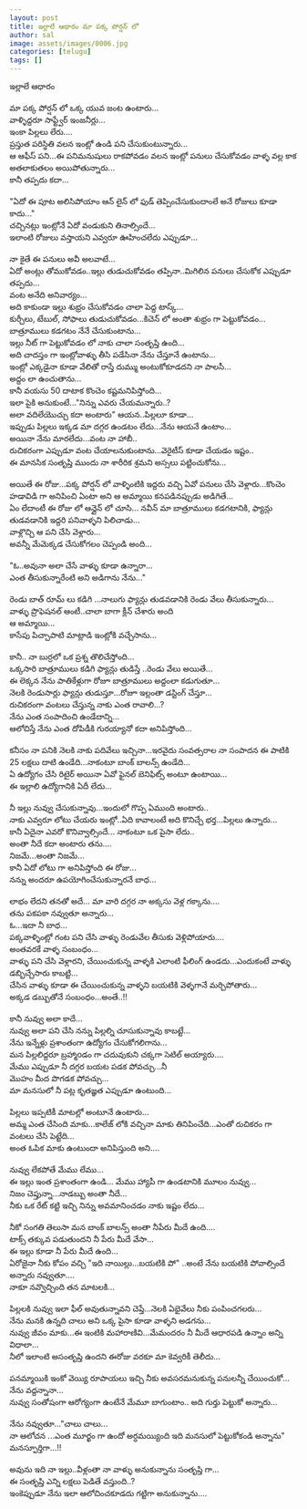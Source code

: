 ```yaml
---
layout: post
title: ఇల్లాలే ఆధారం మా పక్క పోర్షన్ లో
author: sal
image: assets/images/0006.jpg
categories: [telugu]
tags: []
---
```

ఇల్లాలే ఆధారం  <br>
   <br>
 మా పక్క పోర్షన్ లో ఒక్క యువ జంట ఉంటారు...  <br>
 వాళ్ళిద్దరూ సాఫ్ట్వేర్ ఇంజనీర్లు...  <br>
 ఇంకా పిల్లలు లేరు....  <br>
 ప్రస్తుత పరిస్థితి వలన ఇంట్లో ఉండి పని చేసుకుంటున్నారు...  <br>
 ఆ ఆఫీస్ పని...ఈ పనిమనుషులు రాకపోవడం వలన ఇంట్లో పనులు చేసుకోవడం వాళ్ళ వల్ల కాక అతలాకుతలం అయిపోతున్నారు...  <br>
 కానీ తప్పదు కదా...  <br>
   <br>
 "ఏదో ఈ పూట అలిసిపోయాం ఆన్ లైన్ లో ఫుడ్ తెప్పించేసుకుందాంలే అనే రోజులు కూడా కాదు..."  <br>
 చచ్చినట్లు ఇంట్లోనే ఏదో వండుకుని తినాల్సిందే...  <br>
 ఇలాంటి రోజులు వస్తాయని ఎవ్వరూ ఊహించలేదు ఎప్పుడూ...  <br>
   <br>
 నా కైతే ఈ పనులు అవీ అలవాటే...  <br>
 ఏదో అంట్లు తోముకోవడం..ఇల్లు తుడుచుకోవడం తప్పినా..మిగిలిన పనులు చేసుకోక ఎప్పుడూ తప్పదు...  <br>
 వంట అనేది అనివార్యం...  <br>
 అది కాకుండా ఇల్లు శుభ్రం చేసుకోవడం చాలా పెద్ద టాస్క్...  <br>
 కుర్చీలు, టేబుల్, సోఫాలు తుడుచుకోవడం...కిచెన్ లో అంతా శుభ్రం గా పెట్టుకోవడం...  <br>
 బాత్రూములు కడగటం నేనే చేసుకుంటాను...  <br>
 ఇల్లు నీట్ గా పెట్టుకోవడం లో నాకు చాలా సంతృప్తి ఉంది...  <br>
 అది చాదస్తం గా ఇంట్లోవాళ్ళు తీసి పడేసినా నేను చేస్తూనే ఉంటాను...  <br>
 ఇంట్లో ఎక్కడైనా కూడా వేలితో రాస్తే దుమ్ము అంటుకోకూడదని నా పాలసీ...  <br>
 అద్దం లా ఉంచుతాను...  <br>
 కానీ వయసు 50 దాటాక కొంచెం కష్టమనిపిస్తోంది...  <br>
 ఇలా పైకి అనుకుంటే..."నిన్ను ఎవరు చేయమన్నారు..?  <br>
 అలా వదిలేయొచ్చు కదా అంటారు" ఆయన..పిల్లలూ కూడా...  <br>
 ఇప్పుడు పిల్లలు ఇక్కడ మా దగ్గర ఉండటం లేదు...నేను ఆయనే ఉంటాం...  <br>
 అయినా నేను మారలేదు...వంట నా హాబీ..  <br>
 రుచికరంగా ఎప్పుడూ వంట చేయాలనుకుంటాను...వెరైటీస్ కూడా చేయడం ఇష్టం..  <br>
 ఈ మానసిక సంతృప్తి ముందు నా శారీరిక శ్రమని అస్సలు పట్టించుకోను...  <br>
   <br>
 అయితే ఈ రోజు...పక్క పోర్షన్ లో వాళ్ళింటికి ఇద్దరు వచ్చి ఏవో పనులు చేసి వెళ్లారు...కొంచెం హడావిడి గా అనిపించి  ఏంటా అని ఆ అమ్మాయి కనపడినప్పుడు అడిగితే...  <br>
 ఏం లేదాంటీ ఈ రోజు లో  ఆన్లైన్ లో చూసి... నవీన్ మా బాత్రూములు కడగటానికి, ఫ్యాన్లు తుడవడానికి ఇద్దరి పనివాళ్ళని పిలిచాడు...  <br>
 వాళ్లొచ్చి ఆ పని చేసి వెళ్లారు...  <br>
 అవన్నీ మేమెక్కడ చేసుకోగలం చెప్పండి అంది...  <br>
   <br>
 "ఓ..అవునా అలా చేసే వాళ్ళు కూడా ఉన్నారా...  <br>
 ఎంత తీసుకున్నారేంటి అని అడిగాను నేను..."  <br>
   <br>
 రెండు బాత్ రూమ్ లు కడిగి ...నాలుగు ఫ్యాన్లు తుడవడానికి రెండు వేలు తీసుకున్నారు...  <br>
 వాళ్ళు ప్రొఫెషనల్ ఆంటీ..చాలా బాగా క్లీన్ చేశారు అంది  <br>
 ఆ అమ్మాయి...  <br>
 కాసేపు  పిచ్చాపాటి మాట్లాడి ఇంట్లోకి వచ్చేసాను...  <br>
   <br>
 కానీ.. నా బుర్రలో ఒక ప్రశ్న తొలిచేస్తోంది...  <br>
 ఒక్కసారి బాత్రూములు కడిగి ఫ్యాన్లు తుడిస్తే ..రెండు వేలు అయితే...  <br>
 ఈ లెక్కన నేను పాతికేళ్లుగా రోజూ బాత్రూములు అద్దంలా కడుగుతూ...  <br>
 నెలకి రెండుసార్లు ఫ్యాన్లు తుడుస్తూ...రోజూ ఇల్లంతా డస్టింగ్ చేస్తూ...  <br>
 రుచికరంగా వంటలు చేస్తున్న నాకు ఎంత రావాలి...?  <br>
 నేను ఎంత సంపాదించి ఉండేదాన్ని...  <br>
 ఆలోచిస్తే నేను ఎంత దోపిడీకి గురయ్యానో కదా అనిపిస్తోంది...  <br>
   <br>
 కనీసం నా పనికి నెలకి నాకు పదివేలు ఇచ్చినా...ఇరవైదు సంవత్సరాల నా సంపాదన ఈ పాటికి 25 లక్షలు దాటి ఉండేది...నాకంటూ బాంక్ బాలన్స్ ఉండేది...  <br>
 ఏ ఉద్యోగం చేసి రిటైర్ అయినా ఏవో ఫైనల్ బెనిఫిట్స్ అంటూ ఉంటాయి...  <br>
 ఈ ఇల్లాలి ఉద్యోగానికి ఏదీ లేదు...  <br>
   <br>
 నీ ఇల్లు నువ్వు చేసుకున్నావు...ఇందులో గొప్ప ఏముంది అంటారు..  <br>
 నాకు ఎవ్వరూ లోటు చేయరు ఇంట్లో..ఏది కావాలంటే అది కొనిచ్చే భర్త...పిల్లలు ఉన్నారు...  <br>
 కానీ ఏదైనా ఎవరో కొనివ్వాల్సిందే... నాకంటూ ఒక పైసా లేదు..  <br>
 అంతా నీదే కదా అంటారు తను....  <br>
 నిజమే...అంతా నిజమే...  <br>
 కానీ ఏదో లోటు గా అనిపిస్తోంది ఈ రోజు...  <br>
 నన్ను అందరూ ఉపయోగించేసుకున్నారనే బాధ...  <br>
   <br>
 లాభం లేదని తనతో అదే... మా వారి దగ్గర నా అక్కసు వెళ్ల గక్కాను....  <br>
 తను పకపకా నవ్వుతూ అన్నారు...  <br>
 ఓ...ఇదా నీ బాధ...  <br>
 పక్కవాళ్ళింట్లో గంట పని చేసి వాళ్ళు రెండువేల తీసుకు వెళ్లిపోయారు....  <br>
 అంతవరకే వాళ్ళ సంబంధం...  <br>
 వాళ్ళు పని చేసి వెళ్లారని, చేయించుకున్న వాళ్ళకి ఎలాంటి ఫీలింగ్ ఉండదు...ఎందుకంటే వాళ్ళు డబ్బిచ్చేసారు కాబట్టి...  <br>
 చేసిన వాళ్ళు కూడా ఈ చేయించుకున్న వాళ్ళని బయటికి వెళ్ళగానే మర్చిపోతారు...  <br>
 అక్కడ డబ్బుతోనే సంబంధం...అంతే..!!  <br>
   <br>
 కానీ నువ్వు అలా కాదే...  <br>
 నువ్వు అలా పని చేసి నన్ను పిల్లల్ని  చూసుకున్నావు కాబట్టే...  <br>
 నేను ఇన్నేళ్లు ప్రశాంతంగా ఉద్యోగం చేసుకోగలిగాను...  <br>
 మన పిల్లలిద్దరూ బ్రహ్మాoడం గా చదువుకుని చక్కగా సెటిల్ అయ్యారు....  <br>
 మేము ఎప్పుడూ నీ దగ్గర బయట పడక పోవచ్చు...నీ  <br>
 మొహం మీద పొగడక పోవచ్చు...  <br>
 మా మనసులో నీ పట్ల కృతజ్ఞత ఎప్పుడూ ఉంటుంది...  <br>
   <br>
 పిల్లలు ఇప్పటికీ మాటల్లో అంటూనే ఉంటారు...  <br>
 అమ్మ ఎంత చేసింది మాకు...కాలేజ్ లోకి వచ్చినా మాకు తినిపించేది...ఎంతో రుచికరం గా వంటలు చేసి పెట్టేది...  <br>
 అంత ఓపిక మాకు ఉంటుందా అనిపిస్తుంది అని....  <br>
   <br>
 నువ్వు లేకపోతే మేము లేము...  <br>
 ఈ ఇల్లు ఇంత ప్రశాంతంగా ఉండి... మేము హ్యాపీ గా ఉండటానికి మూలం నువ్వు...  <br>
 నిజం చెప్తున్నా...నాడబ్బు అంతా నీదే...  <br>
 నీకు ఒక రేట్ కట్టి ఇచ్చి నిన్ను అవమానించడం నాకు ఇష్టం లేదు...  <br>
   <br>
 నీకో సంగతి తెలుసా మన బాంక్ బాలన్స్ అంతా నీపేరు మీదే ఉంది....  <br>
 టాక్స్ తక్కువ పడుతుందని నీ పేరు మీదే వేసా...  <br>
 ఈ ఇల్లు కూడా నీ పేరు మీదే ఉంది...  <br>
 ఏరోజైనా నీకు కోపం వచ్చి "ఇది నాయిల్లు...బయటికి పో" ..అంటే నేను బయటికి పోవాల్సిందే అన్నారు నవ్వుతూ....  <br>
 నాకూ నవ్వొచ్చింది తన మాటలకి...  <br>
   <br>
 పిల్లలకి నువ్వు ఇలా ఫీల్ అవుతున్నావని చెప్తే...నెలకి ఏభైవేలు నీకు పంపించగలరు...  <br>
 నేను మనకి ఉన్నది చాలు అని ఒక్క పైసా కూడా వాళ్ళని అడగను...  <br>
 నువ్వు జీవం మాకు...ఈ ఇంటికి మహారాణివి...మేమందరం నీ మీదే ఆధారపడి ఉన్నాం అన్ని విధాలా...  <br>
 నీలో ఇలాంటి అసంతృప్తి ఉందని ఈరోజు వరకూ మా కెవ్వరికీ తెలీదు...  <br>
   <br>
 పనమ్మాయికి ఇంకో వెయ్యి రూపాయలు ఇచ్చి నీకు అవసరమనుకున్న పనులన్నీ చేయించుకో...  <br>
 నేను వద్దన్నానా...  <br>
 నువ్వు సంతోషంగా ఆరోగ్యంగా ఉంటేనే మేమూ బాగుంటాం.. అది గుర్తు పెట్టుకో అన్నారు...  <br>
   <br>
 నేను నవ్వుతూ..."చాలు చాలు...  <br>
 నా ఆలోచన ...ఎంత మూర్ఖం గా ఉందో అర్ధమయ్యింది ఇది మనసులో పెట్టుకోకండి అన్నాను"  మనస్ఫూర్తిగా...!!  <br>
   <br>
 అవును ఇది నా ఇల్లు..వీళ్లంతా నా వాళ్ళు అనుకున్నాను సంతృప్తి గా...  <br>
 ఈ సంతృప్తి ఎన్ని లక్షలు పెడితే వస్తుంది..?  <br>
 ఇంకెప్పుడూ నేను ఇలా ఆలోచించకూడదు గట్టిగా అనుకున్నాను....